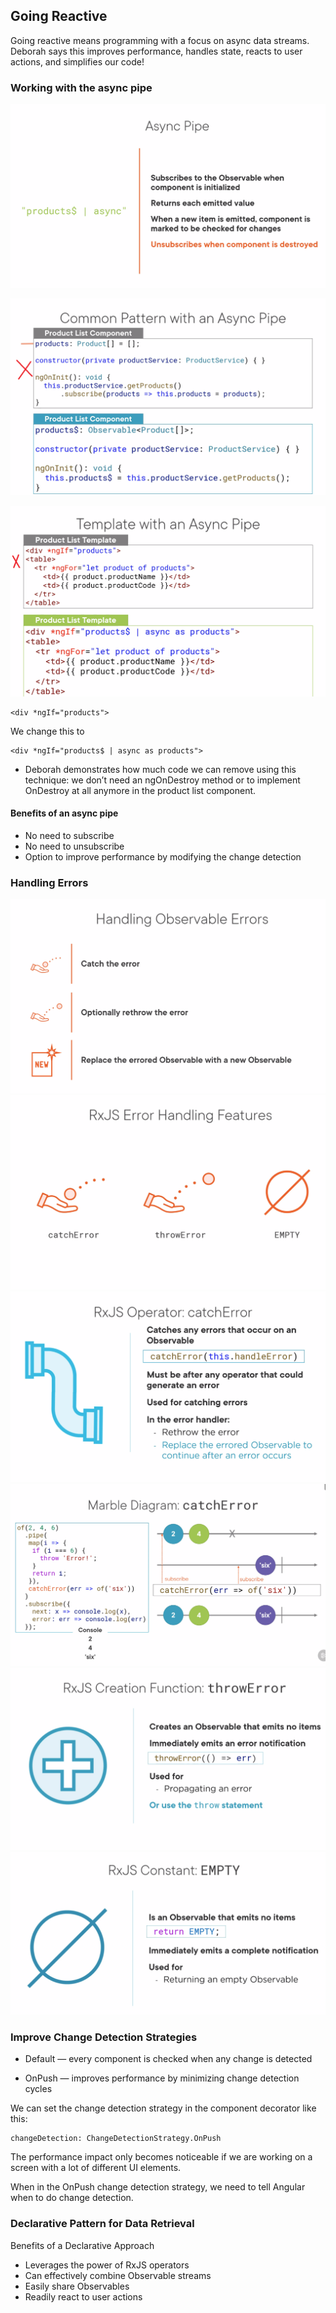 ## Going Reactive
Going reactive means programming with a focus on async data streams. Deborah says this improves performance, handles state, reacts to user actions, and simplifies our code!


###  Working with the async pipe
![async pipe 1](https://github.com/viplavdhande91/RXJS/blob/going-reactive/gr1.png?raw=true)

![async pipe 2](https://github.com/viplavdhande91/RXJS/blob/going-reactive/gr2.png?raw=true)


![async pipe 3](https://github.com/viplavdhande91/RXJS/blob/going-reactive/gr3.png?raw=true)

```
<div *ngIf="products">

```
We change this to
```
<div *ngIf="products$ | async as products">

```


- Deborah demonstrates how much code we can remove using this technique: we don’t need an ngOnDestroy method or to implement OnDestroy at all anymore in the product list component.

#### Benefits of an async pipe
- No need to subscribe
- No need to unsubscribe
- Option to improve performance by modifying the change detection
### Handling Errors
![handling error 1](https://github.com/viplavdhande91/RXJS/blob/going-reactive/he1.png?raw=true)
![handling error 1](https://github.com/viplavdhande91/RXJS/blob/going-reactive/he2.png?raw=true)
![handling error 1](https://github.com/viplavdhande91/RXJS/blob/going-reactive/he3.png?raw=true)
![handling error 1](https://github.com/viplavdhande91/RXJS/blob/going-reactive/he4.png?raw=true)
![handling error 1](https://github.com/viplavdhande91/RXJS/blob/going-reactive/he5.png?raw=true)
![handling error 1](https://github.com/viplavdhande91/RXJS/blob/going-reactive/he6.png?raw=true)


### Improve Change Detection Strategies
- Default — every component is checked when any change is detected

- OnPush — improves performance by minimizing change detection cycles

We can set the change detection strategy in the component decorator like this:
```
changeDetection: ChangeDetectionStrategy.OnPush

```
The performance impact only becomes noticeable if we are working on a screen with a lot of different UI elements.

When in the OnPush change detection strategy, we need to tell Angular when to do change detection.

### Declarative Pattern for Data Retrieval
Benefits of a Declarative Approach

- Leverages the power of RxJS operators
- Can effectively combine Observable streams
- Easily share Observables
- Readily react to user actions
